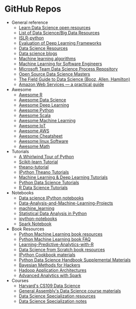 # GitHub Repos

- General reference
    + [Learn Data Science open resources](https://github.com/nborwankar/LearnDataScience)
    + [List of Data Science/Big Data Resources](https://github.com/chaconnewu/free-data-science-books)
    + [ISLR-python](https://github.com/JWarmenhoven/ISLR-python)
    + [Evaluation of Deep Learning Frameworks](https://github.com/zer0n/deepframeworks)
    + [Data Science Resources](https://github.com/jonathan-bower/DataScienceResources)
    + [Data science blogs](https://github.com/rushter/data-science-blogs)
    + [Machine learning algorithms](https://github.com/rushter/MLAlgorithms)
    + [Machine Learning for Software Engineers](https://github.com/ZuzooVn/machine-learning-for-software-engineers)
    - [Microsoft Team Data Science Process Repository](https://github.com/Azure/Microsoft-TDSP)
    - [Open Source Data Science Masters](https://github.com/datasciencemasters)
    - [The Field Guide to Data Science (Booz, Allen, Hamilton)](https://github.com/booz-allen-hamilton/The-Field-Guide-to-Data-Science)
    - [Amazon Web Services — a practical guide](https://github.com/open-guides/og-aws)
- Awesome
    + [Awesome R](https://github.com/qinwf/awesome-R)
    + [Awesome Data Science](https://github.com/bulutyazilim/awesome-datascience)
    + [Awesome Deep Learning](https://github.com/ChristosChristofidis/awesome-deep-learning)
    + [Awesome Python](https://github.com/vinta/awesome-python)
    + [Awesome Scala](https://github.com/lauris/awesome-scala)
    + [Awesome Machine Learning](https://github.com/josephmisiti/awesome-machine-learning)
    + [Awesome IoT](https://github.com/phodal/awesome-iot)
    + [Awesome AWS](https://github.com/donnemartin/awesome-aws)
    + [Awesome Cheatsheet](https://github.com/detailyang/awesome-cheatsheet)
    + [Awesome linux Software](https://github.com/VoLuong/Awesome-Linux-Software)
    + [Awesome Math](https://github.com/rossant/awesome-math)
- Tutorials
    + [A Whirlwind Tour of Python](https://github.com/jakevdp/WhirlwindTourOfPython)
    + [Scikit-learn Tutorial](https://github.com/jakevdp/sklearn_tutorial)
    + [theano-tutorial](https://github.com/craffel/theano-tutorial)
    + [IPython Theano Tutorials](https://github.com/jaberg/IPythonTheanoTutorials)
    + [Machine Learning & Deep Learning Tutorials](https://github.com/ujjwalkarn/Machine-Learning-Tutorials)
    + [Python Data Science Tutorials](https://github.com/ujjwalkarn/DataSciencePython)
    + [R Data Science Tutorials](https://github.com/ujjwalkarn/DataScienceR)
- Notebooks
    + [Data science IPython notebooks](https://github.com/donnemartin/data-science-ipython-notebooks)
    + [Data-Analysis-and-Machine-Learning-Projects](https://github.com/rhiever/Data-Analysis-and-Machine-Learning-Projects/blob/master/example-data-science-notebook/Example%20Machine%20Learning%20Notebook.ipynb)
    + [machine_learning](https://github.com/masinoa/machine_learning)
    + [Statistical Data Analysis in Python](https://github.com/fonnesbeck/statistical-analysis-python-tutorial)
    + [ipython-notebooks](https://github.com/jdwittenauer/ipython-notebooks)
    + [Spark Notebook](https://github.com/andypetrella/spark-notebook)
- Book Resources
    + [Python Machine Learning book resources](https://github.com/rasbt/python-machine-learning-book)
    + [Python Machine Learning book FAQ](https://github.com/rasbt/python-machine-learning-book/tree/master/faq)
    + [Learning-Predictive-Analytics-with-R](https://github.com/PacktPublishing/Learning-Predictive-Analytics-with-R)
    + [Data Science from Scratch book resources](https://github.com/joelgrus/data-science-from-scratch)
    + [IPython Cookbook materials](https://github.com/ipython-books/cookbook-code)
    + [Python Data Science Handbook Supplemental Materials](https://github.com/jakevdp/PythonDataScienceHandbook)
    + [Bayesian Methods for Hackers](https://github.com/CamDavidsonPilon/Probabilistic-Programming-and-Bayesian-Methods-for-Hackers)
    + [Hadoop Application Architectures](https://github.com/hadooparchitecturebook/hadoop-arch-book)
    + [Advanced Analytics with Spark](https://github.com/sryza/aas)
- Courses
    + [Harvard's CS109 Data Science](https://github.com/cs109)
    + [General Assembly's Data Science course materials](https://github.com/justmarkham/DAT8)
    + [Data Science Specialization resources](https://github.com/DataScienceSpecialization/courses)
    + [Data Science Specialization notes](https://github.com/sux13/DataScienceSpCourseNotes)